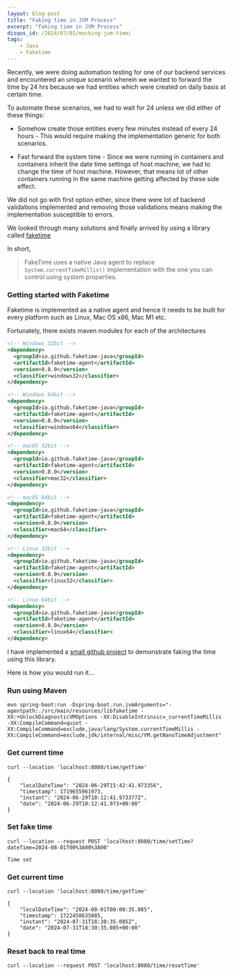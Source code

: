 ```yaml
---
layout: blog-post
title: "Faking time in JVM Process"
excerpt: "Faking time in JVM Process"
disqus_id: /2024/07/01/mocking-jvm-time/
tags:
    - Java
    - Faketime
---
```


Recently, we were doing automation testing for one of our backend services and encountered an unique scenario wherein we wanted to forward the time by 24 hrs because we had entities which were created on daily basis at certain time.

To automate these scenarios, we had to wait for 24 unless we did either of these things:

* Somehow create those entities every few minutes instead of every 24 hours - This would require making the implementation generic for both scenarios.

* Fast forward the system time - Since we were running in containers and containers inherit the date time settings of host machine, we had to change the time of host machine. However, that means lot of other containers running in the same machine getting affected by these side effect.

We did not go with first option either, since there were lot of backend validations implemented and removing those validations means making the implementation susceptible to errors.

We looked through many solutions and finally arrived by using a library called [faketime](https://github.com/faketime-java/faketime)

In short,
> FakeTime uses a native Java agent to replace `System.currentTimeMillis()` implementation with the one you can control using system properties.

### Getting started with Faketime

Faketime is implemented as a native agent and hence it needs to be built for every platform such as Linux, Mac OS x86, Mac M1 etc.

Fortunately, there exists maven modules for each of the architectures

```xml
<!-- Windows 32bit -->
<dependency>
  <groupId>io.github.faketime-java</groupId>
  <artifactId>faketime-agent</artifactId>
  <version>0.8.0</version>
  <classifier>windows32</classifier>
</dependency>

<!-- Windows 64bit -->
<dependency>
  <groupId>io.github.faketime-java</groupId>
  <artifactId>faketime-agent</artifactId>
  <version>0.8.0</version>
  <classifier>windows64</classifier>
</dependency>

<!-- macOS 32bit -->
<dependency>
  <groupId>io.github.faketime-java</groupId>
  <artifactId>faketime-agent</artifactId>
  <version>0.8.0</version>
  <classifier>mac32</classifier>
</dependency>

<!-- macOS 64bit -->
<dependency>
  <groupId>io.github.faketime-java</groupId>
  <artifactId>faketime-agent</artifactId>
  <version>0.8.0</version>
  <classifier>mac64</classifier>
</dependency>

<!-- Linux 32bit -->
<dependency>
  <groupId>io.github.faketime-java</groupId>
  <artifactId>faketime-agent</artifactId>
  <version>0.8.0</version>
  <classifier>linux32</classifier>
</dependency>

<!-- Linux 64bit -->
<dependency>
  <groupId>io.github.faketime-java</groupId>
  <artifactId>faketime-agent</artifactId>
  <version>0.8.0</version>
  <classifier>linux64</classifier>
</dependency>
```

I have implemented a [small github project](https://github.com/madhur/faketime-example) to demonstrate faking the time using this library.

Here is how you would run it...



### Run using Maven
```shell
mvn spring-boot:run -Dspring-boot.run.jvmArguments="-agentpath:./src/main/resources/libfaketime -XX:+UnlockDiagnosticVMOptions -XX:DisableIntrinsic=_currentTimeMillis -XX:CompileCommand=quiet -XX:CompileCommand=exclude,java/lang/System.currentTimeMillis -XX:CompileCommand=exclude,jdk/internal/misc/VM.getNanoTimeAdjustment"
```


### Get current time

```shell
curl --location 'localhost:8080/time/getTime'

{
    "localDateTime": "2024-06-29T15:42:41.973356",
    "timestamp": 1719655961973,
    "instant": "2024-06-29T10:12:41.973377Z",
    "date": "2024-06-29T10:12:41.973+00:00"
}
```

### Set fake time
```shell
curl --location --request POST 'localhost:8080/time/setTime?dateTime=2024-08-01T00%3A00%3A00'

Time set
````

### Get current time
```shell
curl --location 'localhost:8080/time/getTime'

{
    "localDateTime": "2024-08-01T00:00:35.085",
    "timestamp": 1722450635085,
    "instant": "2024-07-31T18:30:35.085Z",
    "date": "2024-07-31T18:30:35.085+00:00"
}
```

### Reset back to real time
```shell
curl --location --request POST 'localhost:8080/time/resetTime'
```
